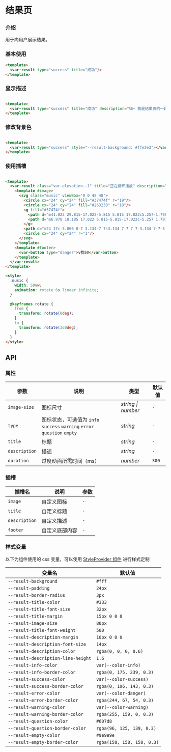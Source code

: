 # 结果页

### 介绍

用于向用户展示结果。

### 基本使用

```html
<template>
  <var-result type="success" title="成功"/>
</template>
```

### 显示描述

```html

<template>
  <var-result type="success" title="成功" description="嗨~ 我是结果页的一段描述~"/>
</template>
```

### 修改背景色

```html

<template>
  <var-result type="success" style="--result-background: #ffe3e3"></var-result>
</template>
```

### 使用插槽

```html

<template>
  <var-result class="var-elevation--1" title="正在循环播放" description="《疯狂星期四谁请我吃》">
    <template #image>
      <svg class="music" viewBox="0 0 48 48">
        <circle cx="24" cy="24" fill="#37474f" r="19"/>
        <circle cx="24" cy="24" fill="#263238" r="18"/>
        <g fill="#37474f">
          <path d="m41.022 29.815-17.022-5.815 5.815 17.022c5.257-1.796 9.41-5.95 11.207-11.207z"/>
          <path d="m6.978 18.185 17.022 5.815-5.815-17.022c-5.257 1.797-9.41 5.95-11.207 11.207z"/>
        </g>
        <path d="m24 17c-3.866 0-7 3.134-7 7s3.134 7 7 7 7-3.134 7-7-3.134-7-7-7z" fill="var(--color-danger)"/>
        <circle cx="24" cy="24" r="1"/>
      </svg>
    </template>
    <template #footer>
      <var-button type="danger">v我50</var-button>
    </template>
  </var-result>
</template>

<style>
  .music {
    width: 50vw;
    animation: rotate 6s linear infinite;
  }

  @keyframes rotate {
    from {
      transform: rotate(0deg);
    }
    to {
      transform: rotate(360deg);
    }
  }
</style>
```

## API

### 属性

| 参数          | 说明                                                              | 类型     | 默认值     |
|-------------|-----------------------------------------------------------------|--------|---------|
| `image-size` | 图标尺寸                                                            | _string \| number_ | `-`  |
| `type` | 图标状态，可选值为 `info` `success` `warning` `error` `question` `empty` | _string_  | `-`     |
|`title` | 标题                                                              | _string_  | `-`     |
|`description` | 描述                                                              | _string_  | `-`     |
|`duration`| 过度动画所需时间（ms）                                                    | _number_ | `300`   |

### 插槽

| 插槽名                | 说明      | 参数 |
|--------------------|---------| ---- |
| `image`            | 自定义图标   | `-`  |
| `title`            | 自定义标题   | `-`  |
| `description`      | 自定义描述   | `-`  |
| `footer`           | 自定义底部内容 | `-`  |

### 样式变量

以下为组件使用的 css 变量，可以使用 [StyleProvider 组件](#/zh-CN/style-provider) 进行样式定制

| 变量名                                | 默认值                           |
|------------------------------------|-------------------------------|
| `--result-background`              | `#fff`                        |
| `--result-padding`                 | `24px`                        |
| `--result-border-radius`           | `3px`                         |
| `--result-title-color`             | `#333`                        |
| `--result-title-font-size`         | `32px`                        |
| `--result-title-margin`            | `15px 0 0 0`                  |
| `--result-image-size`              | `80px`                        |
| `--result-title-font-weight`       | `500`                         |
| `--result-description-margin`      | `10px 0 0 0`                  |
| `--result-description-font-size`   | `14px`                        |
| `--result-description-color`       | `rgba(0, 0, 0, 0.6)`          |
| `--result-description-line-height` | `1.6`                         |
| `--result-info-color`              | `var(--color-info)`           |
| `--result-info-border-color`       | `rgba(0, 175, 239, 0.3)`      |
| `--result-success-color`           | `var(--color-success)`        |
| `--result-success-border-color`    | `rgba(0, 196, 143, 0.3)`      |
| `--result-error-color`             | `var(--color-danger)`         |
| `--result-error-border-color`      | `rgba(244, 67, 54, 0.3)`      |
| `--result-warning-color`           | `var(--color-warning)`        |
| `--result-warning-border-color`    | `rgba(255, 159, 0, 0.3)`      |
| `--result-question-color`          | `#607d8`                      |
| `--result-question-border-color`   | `rgba(96, 125, 139, 0.3)`     |
| `--result-empty-color`             | `#9e9e9e`                     |
| `--result-empty-border-color`      | `rgba(158, 158, 158, 0.3)`    |

